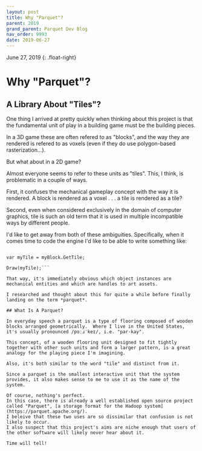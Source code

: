 ```yaml
---
layout: post
title: Why "Parquet"?
parent: 2019
grand_parent: Parquet Dev Blog
nav_order: 9993
date: 2019-06-27
---
```

June 27, 2019
{: .float-right}

# Why "Parquet"?

## A Library About "Tiles"?

One thing I arrived at pretty quickly when thinking about this project is that the fundamental unit of play in a building game must be the building pieces.

In a 3D game these are often refered to as "blocks", and the way they are rendered is refered to as voxels (even if they do use polygon-based rasterization...).

But what about in a 2D game?

Almost everyone seems to refer to these units as "tiles".  This, I think, is problematic in a couple of ways.

First, it confuses the mechanical gameplay concept with the way it is rendered.  A block is rendered as a voxel . . . a tile is rendered as a tile?

Second, even when considered exclusively in the domain of computer graphics, tile is such an old term that it is used in multiple incompatible ways by different people.

I'd like to get away from both of these ambiguities.
Specifically, when it comes time to code the engine I'd like to be able to write something like:

```var myBlock = WorldArray[col, row];

var myTile = myBlock.GetTile;

Draw(myTile);```

That way, it's immediately obvious which object instances are mechanical entities and which are handles to art assets.

I researched and thought about this for quite a while before finally landing on the term *parquet*.

## What Is A Parquet?

In everyday speech a parquet is a type of flooring composed of wooden blocks arranged geometrically.  Where I live in the United States, it's usually pronounced /pɑːɹˈkeɪ/, i.e. "par-kay".

This concept, of a wooden flooring unit designed to fit tightly together with other such units and form a larger pattern, is a great analogy for the playing piece I'm imagining.

Also, it's both similar to the word "tile" and distinct from it.

Since a parquet is the smallest interactive unit that the system provides, it also makes sense to me to use it as the name of the system.

Of course, nothing's perfect.
In this case, there is already a well established open source project called "Parquet", [a storage format for the Hadoop system](https://parquet.apache.org/).
I beleive that these two uses are so dissimilar that confusion is not likely to occur.
I also suspect that this project's aims are niche enough that users of the other software will likely never hear about it.

Time will tell!
